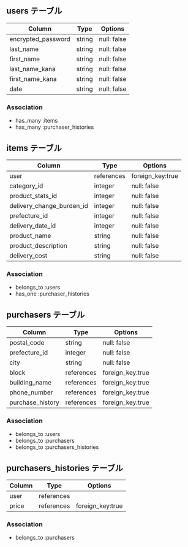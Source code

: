 ## users テーブル

| Column             | Type   | Options     |
| ------------------ | ------ | ----------- |
| encrypted_password | string | null: false |
| last_name          | string | null: false |
| first_name         | string | null: false |
| last_name_kana     | string | null: false |
| first_name_kana    | string | null: false |
| date               | string | null: false |

### Association

- has_many :items
- has_many :purchaser_histories

## items テーブル

| Column                    | Type       | Options          |
| ------------------------- | ---------- | ---------------- |
| user                      | references | foreign_key:true |
| category_id               | integer    | null: false      |
| product_stats_id          | integer    | null: false      |
| delivery_change_burden_id | integer    | null: false      |
| prefecture_id             | integer    | null: false      |
| delivery_date_id          | integer    | null: false      |
| product_name              | string     | null: false      |
| product_description       | string     | null: false      |
| delivery_cost             | string     | null: false      |

### Association

- belongs_to :users
- has_one :purchaser_histories

##  purchasers テーブル

| Column           | Type       | Options          |
| ---------------- | ---------- | ---------------- |
| postal_code      | string     | null: false      |
| prefecture_id    | integer    | null: false      |
| city             | string     | null: false      |
| block            | references | foreign_key:true |
| building_name    | references | foreign_key:true |
| phone_number     | references | foreign_key:true |
| purchase_history | references | foreign_key:true |

### Association

- belongs_to :users
- belongs_to :purchasers
- belongs_to :purchasers_histories

##  purchasers_histories テーブル

| Column    | Type       | Options           |
| --------- | ---------- | ----------------- |
| user      | references |                   |
| price     | references | foreign_key:true  |

### Association

- belongs_to :purchasers
